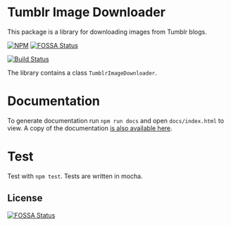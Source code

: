 # Tumblr Image Downloader
This package is a library for downloading images from Tumblr blogs. 

[![NPM](https://nodei.co/npm/tumblr-image-downloader.png)](https://nodei.co/npm/tumblr-image-downloader/)
[![FOSSA Status](https://app.fossa.io/api/projects/git%2Bgithub.com%2Fznetstar%2Ftumblr-image-downloader.svg?type=shield)](https://app.fossa.io/projects/git%2Bgithub.com%2Fznetstar%2Ftumblr-image-downloader?ref=badge_shield)

[![Build Status](https://travis-ci.org/znetstar/tumblr-image-downloader.svg?branch=master)](https://travis-ci.org/znetstar/tumblr-image-downloader)

The library contains a class `TumblrImageDownloader`.

# Documentation

To generate documentation run `npm run docs` and open `docs/index.html` to view. A copy of the documentation [is also available here](https://tumblr-image-downloader.docs.zacharyboyd.nyc).

# Test

Test with `npm test`. Tests are written in mocha.

## License
[![FOSSA Status](https://app.fossa.io/api/projects/git%2Bgithub.com%2Fznetstar%2Ftumblr-image-downloader.svg?type=large)](https://app.fossa.io/projects/git%2Bgithub.com%2Fznetstar%2Ftumblr-image-downloader?ref=badge_large)